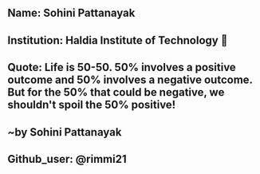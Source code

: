 ## Name: Sohini Pattanayak

## Institution: Haldia Institute of Technology 🚩 

## Quote: Life is 50-50. 50% involves a positive outcome and 50% involves a negative outcome. But for the 50% that could be negative, we shouldn't spoil the 50% positive!

## ~by Sohini Pattanayak

##  Github_user: @rimmi21

